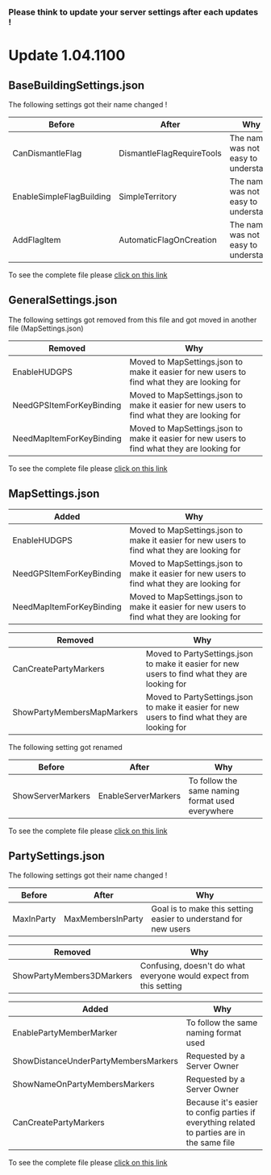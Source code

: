 ### Please think to update your server settings after each updates !

# Update 1.04.1100

## BaseBuildingSettings.json

The following settings got their name changed !

| Before | After | Why |
|---|---|---|
| CanDismantleFlag | DismantleFlagRequireTools | The name was not easy to understand |
| EnableSimpleFlagBuilding | SimpleTerritory | The name was not easy to understand |
| AddFlagItem | AutomaticFlagOnCreation | The name was not easy to understand |

To see the complete file please [click on this link](https://github.com/salutesh/DayZ-Expansion-Scripts/wiki/%5BServer-Hosting%5D-BaseBuildingSettings#raw-file)

## GeneralSettings.json

The following settings got removed from this file and got moved in another file (MapSettings.json)

| Removed | Why |
|---|---|
| EnableHUDGPS | Moved to MapSettings.json to make it easier for new users to find what they are looking for |
| NeedGPSItemForKeyBinding | Moved to MapSettings.json to make it easier for new users to find what they are looking for |
| NeedMapItemForKeyBinding | Moved to MapSettings.json to make it easier for new users to find what they are looking for |

To see the complete file please [click on this link](https://github.com/salutesh/DayZ-Expansion-Scripts/wiki/%5BServer-Hosting%5D-GeneralSettings#raw-file)

## MapSettings.json

| Added | Why |
|---|---|
| EnableHUDGPS | Moved to MapSettings.json to make it easier for new users to find what they are looking for | 
| NeedGPSItemForKeyBinding | Moved to MapSettings.json to make it easier for new users to find what they are looking for | 
| NeedMapItemForKeyBinding | Moved to MapSettings.json to make it easier for new users to find what they are looking for | 

| Removed | Why |
|---|---|
| CanCreatePartyMarkers | Moved to PartySettings.json to make it easier for new users to find what they are looking for | 
| ShowPartyMembersMapMarkers | Moved to PartySettings.json to make it easier for new users to find what they are looking for | 

The following setting got renamed

| Before | After | Why |
|---|---|---|
| ShowServerMarkers | EnableServerMarkers | To follow the same naming format used everywhere | 

To see the complete file please [click on this link](https://github.com/salutesh/DayZ-Expansion-Scripts/wiki/%5BServer-Hosting%5D-MapSettings#raw-file)

## PartySettings.json

The following settings got their name changed !

| Before | After | Why |
|---|---|---|
| MaxInParty | MaxMembersInParty | Goal is to make this setting easier to understand for new users | 

| Removed| Why |
|---|---|
| ShowPartyMembers3DMarkers | Confusing, doesn't do what everyone would expect from this setting |

| Added| Why |
|---|---|
| EnablePartyMemberMarker | To follow the same naming format used | 
| ShowDistanceUnderPartyMembersMarkers | Requested by a Server Owner | 
| ShowNameOnPartyMembersMarkers | Requested by a Server Owner | 
| CanCreatePartyMarkers | Because it's easier to config parties if everything related to parties are in the same file | 

To see the complete file please [click on this link](https://github.com/salutesh/DayZ-Expansion-Scripts/wiki/%5BServer-Hosting%5D-PartySettings#raw-file)